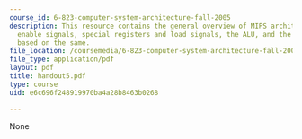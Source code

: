 ```yaml
---
course_id: 6-823-computer-system-architecture-fall-2005
description: This resource contains the general overview of MIPS architecture including
  enable signals, special registers and load signals, the ALU, and the microprogramming
  based on the same.
file_location: /coursemedia/6-823-computer-system-architecture-fall-2005/e6c696f248919970ba4a28b8463b0268_handout5.pdf
file_type: application/pdf
layout: pdf
title: handout5.pdf
type: course
uid: e6c696f248919970ba4a28b8463b0268

---
```

None